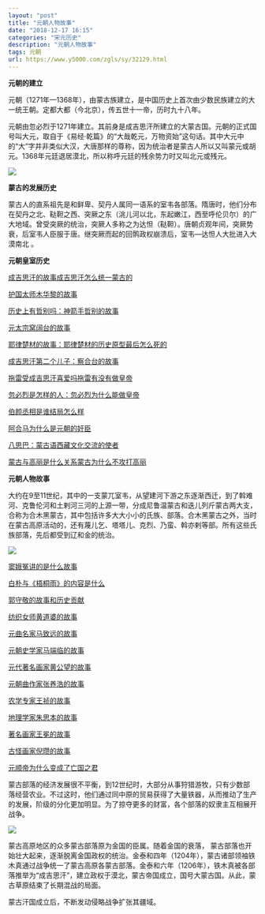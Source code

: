 ```yaml
---
layout: "post"
title: "元朝人物故事"
date: "2018-12-17 16:15"
categories: "宋元历史"
description: "元朝人物故事"
tags: 元朝
url: https://www.y5000.com/zgls/sy/32129.html
---
```






**元朝的建立**

元朝（1271年—1368年），由蒙古族建立，是中国历史上首次由少数民族建立的大一统王朝。定都大都（今北京），传五世十一帝，历时九十八年。

元朝由忽必烈于1271年建立。其前身是成吉思汗所建立的大蒙古国。元朝的正式国号叫大元，取自于《易经·乾篇》的“大哉乾元，万物资始”这句话。其中大元中的“大”字并非类似大汉，大唐那样的尊称，因为统治者是蒙古人所以又叫蒙元或胡元。1368年元廷退居漠北，所以称呼元廷的残余势力时又叫北元或残元。

![](https://img.y5000.com/uploads/allimg/180823/8-1PR31005221S.jpg)

**蒙古的发展历史**

蒙古人的直系祖先是和鲜卑、契丹人属同一语系的室韦各部落。隋唐时，他们分布在契丹之北、鞑靼之西、突厥之东（洮儿河以北，东起嫩江，西至呼伦贝尔）的广大地域。曾受突厥的统治，突厥人多称之为达怛（鞑靼）。唐朝贞观年间，突厥势衰，后室韦人臣服于唐。继突厥而起的回鹘政权崩溃后，室韦—达怛人大批进入大漠南北
。

**元朝皇室历史**

[ 成吉思汗的故事成吉思汗怎么统一蒙古的](https://www.y5000.com/zgls/sy/32096.html)

[护国太师木华黎的故事](https://www.y5000.com/zgls/sy/32097.html)

[历史上有哲别吗：神箭手哲别的故事](https://www.y5000.com/zgls/mrzj/32098.html)

[元太宗窝阔台的故事](https://www.y5000.com/zgls/mrzj/32099.html)

[耶律楚材的故事：耶律楚材的历史原型最后怎么死的](https://www.y5000.com/zgls/mrzj/32100.html)

[成吉思汗第二个儿子：察合台的故事](https://www.y5000.com/zgls/sy/32102.html)

[拖雷受成吉思汗喜爱吗拖雷有没有做皇帝](https://www.y5000.com/zgls/sy/32103.html)

[忽必烈是怎样的人：忽必烈为什么能做皇帝](https://www.y5000.com/zgls/sy/32104.html)

[伯颜丞相是谁结局怎么样](https://www.y5000.com/zgls/mrzj/32105.html)

[阿合马为什么是元朝的奸臣](https://www.y5000.com/zgls/sy/32106.html)

[八思巴：蒙古语西藏文化交流的使者](https://www.y5000.com/zgls/sy/32107.html)

[蒙古与高丽是什么关系蒙古为什么不攻打高丽](https://www.y5000.com/zgls/sy/32108.html)

**元朝人物故事**

大约在9至11世纪，其中的一支蒙兀室韦，从望建河下游之东逐渐西迁，到了斡难河、克鲁伦河和土剌河三河的上源一带，分成尼鲁温蒙古和迭儿列斤蒙古两大支，合称为合木黑蒙古，其中包括许多大大小小的氏族、部落。合木黑蒙古之外，当时在蒙古高原活动的，还有蔑儿乞、塔塔儿、克烈、乃蛮、斡亦剌等部。所有这些氏族部落，先后都受到辽和金的统治。

**![](https://img.y5000.com/uploads/allimg/180823/8-1PR3102R1105.jpg)**

[ 窦娥冤讲的是什么故事](https://www.y5000.com/whjc/mjgs/32109.html)

[白朴与《梧桐雨》的内容是什么](https://www.y5000.com/zgls/sy/32111.html)

[郭守敬的故事和历史贡献](https://www.y5000.com/zgls/mrzj/32112.html)

[纺织女师黄道婆的故事](https://www.y5000.com/zgls/mrzj/32113.html)

[元曲名家马致远的故事](https://www.y5000.com/zgls/mrzj/32114.html)

[元朝史学家马端临的故事](https://www.y5000.com/zgls/mrzj/32115.html)

[元代著名画家黄公望的故事](https://www.y5000.com/zgls/mrzj/32117.html)

[元朝曲作家张养浩的故事](https://www.y5000.com/zgls/mrzj/32118.html)

[农学专家王祯的故事](https://www.y5000.com/zgls/mrzj/32119.html)

[地理学家朱思本的故事](https://www.y5000.com/zgls/mrzj/32123.html)

[著名画家王冕的故事](https://www.y5000.com/zgls/mrzj/32126.html)

[古怪画家倪瓒的故事](https://www.y5000.com/zgls/mrzj/32127.html)

[元顺帝为什么变成了亡国之君](https://www.y5000.com/zgls/sy/32128.html)

蒙古部落的经济发展很不平衡，到12世纪时，大部分从事狩猎游牧，只有少数部落经营农业。不过这时，他们通过同中原的贸易获得了大量铁器，从而推动了生产的发展，阶级的分化更加明显。为了掠夺更多的财富，各个部落的奴隶主互相展开战争。

![](https://img.y5000.com/uploads/allimg/180823/8-1PR3100604296.jpg)

蒙古高原地区的众多蒙古部落原为金国的臣属。随着金国的衰落，
蒙古部落也开始壮大起来，逐渐脱离金国政权的统治。金泰和四年（1204年），蒙古诸部领袖铁木真通过战争统一了蒙古高原各蒙古部落。金泰和六年（1206年），铁木真被各部落推举为“成吉思汗”，建立政权于漠北，蒙古帝国成立，国号大蒙古国。从此，蒙古草原结束了长期混战的局面。

蒙古汗国成立后，不断发动侵略战争扩张其疆域。
